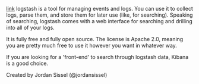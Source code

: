 [link](http://logstash.net/)
logstash is a tool for managing events and logs. You can use it to collect logs,
parse them, and store them for later use (like, for searching). Speaking of
searching, logstash comes with a web interface for searching and drilling into
all of your logs.

It is fully free and fully open source. The license is Apache 2.0, meaning you
are pretty much free to use it however you want in whatever way.

If you are looking for a 'front-end' to search through logstash data, Kibana
is a good choice.

Created by Jordan Sissel (@jordansissel)
